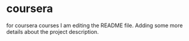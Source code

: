 # coursera
for coursera courses
I am editing the README file. Adding some more details about the project description.
